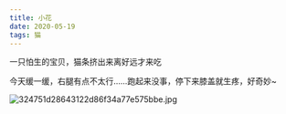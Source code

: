 ```yaml
---
title: 小花
date: 2020-05-19
tags: 猫
---
```


一只怕生的宝贝，猫条挤出来离好远才来吃

今天缓一缓，右腿有点不太行……跑起来没事，停下来膝盖就生疼，好奇妙~

![324751d28643122d86f34a77e575bbe.jpg](https://i.loli.net/2020/06/30/tEWbKUHBopcA9vn.jpg)